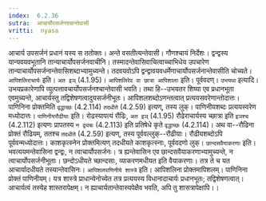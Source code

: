 ```yaml
---
index:  6.2.36
sutra:  आचार्योपसर्जनश्चान्तेवासी
vritti:  nyasa
---
```


आचार्य उपसर्जनं प्रधानं यस्य स ततोक्तः। अन्ते वसतीत्यन्तेवासी। गौणश्चायं निर्देशः। द्वन्द्वस्य यान्यवयवभूतानि तान्याचार्योपसर्जनवाचीनि। तस्मादन्तेवासिवाचित्वाच्चाभिधेय उपचारेण तान्याचार्योपसर्जनान्तेवासिशब्दाभ्यामुच्यन्ते। तदवयवोऽपि द्वन्द्वावयवधर्मेणाचार्योपसर्जनान्तेवासीति चोच्यते। `आपिशलिराचार्यः` इति। `अत इञ्` (4.1.95)। `आपिशलिरेव वा छात्रा आपिशालाः` इति। पूर्ववदण्। `उभयथा` इत्यादि। उभयप्रकारेणापि व्युत्पत्तावचार्योपसर्जनश्चान्तेवासी भवति। तथा हि--उभयतर शिष्या एव प्रधानभूता एवमुच्यन्ते, आचार्यस्तु तद्विशेषणत्वादुयसर्जनीभूतः। आपिशलशब्दोऽणन्तत्वात् प्रत्ययसवरेणान्तोदात्तः। पाणिनिना प्रोक्तमिति `वृद्धाच्छः` (4.2.114) `तदधीते` (4.2.59) इत्यण्, तस्य लुक्। पाणिनीयशब्दः प्रत्ययस्वरेण मध्योदात्तः।
`पाणिनीयरौढीयाः` इति। रोढस्यापत्यं रौढिः, `अत इञ्` (4.1.95) रौढेराचार्यस्य च्छात्रा इति `इञश्च` (4.2.112) इत्यणः प्रापतस्य `न द्व्यचः` (4.2.113) इति प्रतिषेधे कृते `वृद्धाच्छः` (4.2.114)। अथ वा--रौढिना प्रोक्तं रौढियम्, ततश्च `तदधीते` (4.2.59) इत्यण्, तस्य पूर्ववल्लुक्--रौढीयाः। रौढीयशब्दोऽपि पूर्ववन्मध्योदात्तः। काशकृत्स्नेन प्रोक्तमित्यण् तदधीयते काशकृत्स्नाः, पूर्ववदणो लुक्।
`छान्दसवैयाकरणाः` इति। भवत्ययमन्तेवासिना द्वन्द्वः, न त्वाचार्योपसर्जनः। त्र ह्यन्तेवासिन एव छान्दसवैयाकरणाभ्यामुच्यन्ते, न त्वाचार्योपसर्जनीभूताः। छन्दोऽधीयते च्छान्दसाः, व्याकरणमधीयत इति वैयाकरणाः। तत्र ते च यत आचार्यादधीयते तस्यान्तेवासिनः। `आपिशलपाणिनीये शास्त्रे` इति। आपिशलिना प्रोक्तमापिशलम्। पाणिनिना प्रोक्तं पाणिनीयम्। यत्र शास्त्रे प्राधान्येनोच्येत तत्र प्रत्ययस्य विधानादाचार्यः प्रधानभूतः; तद्विशेषणत्वात्। आचार्यत्वं तस्येह शास्तरापेक्षम्। न ह्याचार्यतान्तेवास्यपेक्षैव भवति, अपि तु शासत्रापेक्षापि।।

